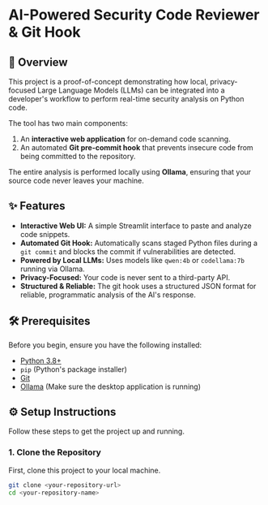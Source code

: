 # AI-Powered Security Code Reviewer & Git Hook

## 📝 Overview

This project is a proof-of-concept demonstrating how local, privacy-focused Large Language Models (LLMs) can be integrated into a developer's workflow to perform real-time security analysis on Python code.

The tool has two main components:
1.  An **interactive web application** for on-demand code scanning.
2.  An automated **Git pre-commit hook** that prevents insecure code from being committed to the repository.

The entire analysis is performed locally using **Ollama**, ensuring that your source code never leaves your machine.

## ✨ Features

* **Interactive Web UI:** A simple Streamlit interface to paste and analyze code snippets.
* **Automated Git Hook:** Automatically scans staged Python files during a `git commit` and blocks the commit if vulnerabilities are detected.
* **Powered by Local LLMs:** Uses models like `qwen:4b` or `codellama:7b` running via Ollama.
* **Privacy-Focused:** Your code is never sent to a third-party API.
* **Structured & Reliable:** The git hook uses a structured JSON format for reliable, programmatic analysis of the AI's response.

## 🛠️ Prerequisites

Before you begin, ensure you have the following installed:
* [Python 3.8+](https://www.python.org/downloads/)
* `pip` (Python's package installer)
* [Git](https://git-scm.com/downloads)
* [Ollama](https://ollama.com/) (Make sure the desktop application is running)

## ⚙️ Setup Instructions

Follow these steps to get the project up and running.

### 1. Clone the Repository
First, clone this project to your local machine.
```bash
git clone <your-repository-url>
cd <your-repository-name>